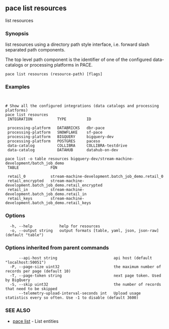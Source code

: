 ## pace list resources

list resources

### Synopsis

list resources using a directory path style interface, i.e. forward slash
separated path components.

The top level path component is the identifier of one of the configured data-catalogs or
processing platforms in PACE.

```
pace list resources (resource-path) [flags]
```

### Examples

```


# Show all the configured integrations (data catalogs and processing platforms)
pace list resources
 INTEGRATION           TYPE         ID

 processing-platform   DATABRICKS   dbr-pace
 processing-platform   SNOWFLAKE    sf-pace
 processing-platform   BIGQUERY     bigquery-dev
 processing-platform   POSTGRES     paceso
 data-catalog          COLLIBRA     COLLIBRA-testdrive
 data-catalog          DATAHUB      datahub-on-dev

pace list -o table resources bigquery-dev/stream-machine-development/batch_job_demo
 TABLE              FQN

 retail_0           stream-machine-development.batch_job_demo.retail_0
 retail_encrypted   stream-machine-development.batch_job_demo.retail_encrypted
 retail_in          stream-machine-development.batch_job_demo.retail_in
 retail_keys        stream-machine-development.batch_job_demo.retail_keys

```

### Options

```
  -h, --help            help for resources
  -o, --output string   output formats [table, yaml, json, json-raw] (default "table")
```

### Options inherited from parent commands

```
      --api-host string                         api host (default "localhost:50051")
  -P, --page-size uint32                        the maximum number of records per page (default 10)
  -T, --page-token string                       next page token. Used by BigQuery
  -S, --skip uint32                             the number of records that need to be skipped
      --telemetry-upload-interval-seconds int   Upload usage statistics every so often. Use -1 to disable (default 3600)
```

### SEE ALSO

* [pace list](pace_list.md)	 - List entities

